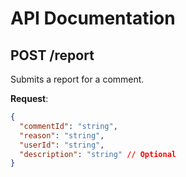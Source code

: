 # API Documentation

## POST /report
Submits a report for a comment.

**Request**:
```json
{
  "commentId": "string",
  "reason": "string",
  "userId": "string",
  "description": "string" // Optional
}
